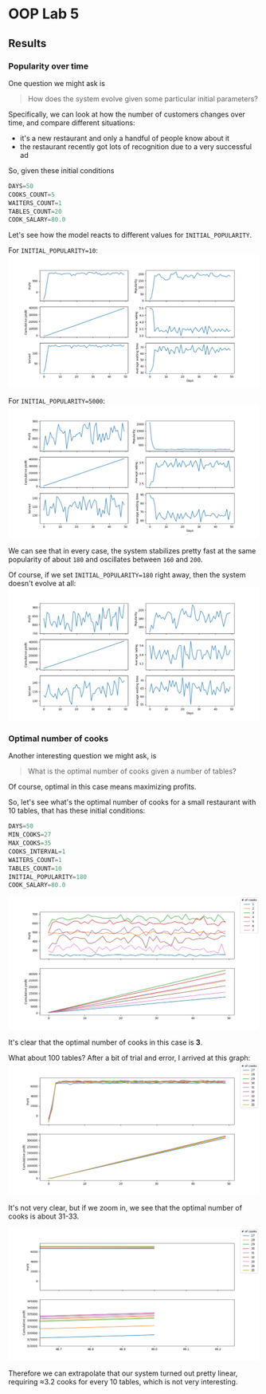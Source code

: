 # OOP Lab 5
## Results
### Popularity over time
One question we might ask is 
> How does the system evolve given some particular initial parameters?

Specifically, we can look at how the number of customers changes over time,
and compare different situations:
- it's a new restaurant and only a handful of people know about it
- the restaurant recently got lots of recognition due to a very successful ad

So, given these initial conditions

``` python
DAYS=50
COOKS_COUNT=5
WAITERS_COUNT=1
TABLES_COUNT=20
COOK_SALARY=80.0
```

Let's see how the model reacts to different values for `INITIAL_POPULARITY`.

For `INITIAL_POPULARITY=10`:
![](./img/new_slate.png)

For `INITIAL_POPULARITY=5000`:
![](./img/too_popular.png)

We can see that in every case, the system stabilizes pretty fast at the same popularity of about `180` and oscillates between `160` and `200`.

Of course, if we set `INITIAL_POPULARITY=180` right away, then the system doesn't evolve at all:
![](./img/regular_day.png)

### Optimal number of cooks
Another interesting question we might ask, is 
> What is the optimal number of cooks given a number of tables?

Of course, optimal in this case means maximizing profits.

So, let's see what's the optimal number of cooks for a small restaurant with 10 tables,
that has these initial conditions:

``` python
DAYS=50
MIN_COOKS=27
MAX_COOKS=35
COOKS_INTERVAL=1
WAITERS_COUNT=1
TABLES_COUNT=10
INITIAL_POPULARITY=180
COOK_SALARY=80.0
```

![](./img/10tables.png)

It's clear that the optimal number of cooks in this case is **3**.

What about 100 tables?
After a bit of trial and error, I arrived at this graph:
![](./img/100tables.png)

It's not very clear, but if we zoom in, we see that the optimal number of cooks is about 31-33.

![](./img/100tables_zoomed.png)

Therefore we can extrapolate that our system turned out pretty linear,
requiring ≈3.2 cooks for every 10 tables,
which is not very interesting.

